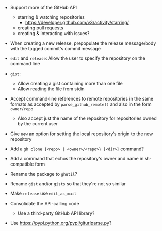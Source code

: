 - Support more of the GitHub API
    - starring & watching repositories
        - <https://developer.github.com/v3/activity/starring/>
    - creating pull requests
    - creating & interacting with issues?

- When creating a new release, prepopulate the release message/body with the
  tagged commit's commit message
- `edit` and `release`: Allow the user to specify the repository on the command
  line
- `gist`:
    - Allow creating a gist containing more than one file
    - Allow reading the file from stdin
- Accept command-line references to remote repositories in the same formats as
  accepted by `parse_github_remote()` and also in the form `owner/repo`
    - Also accept just the name of the repository for repositories owned by the
      current user
- Give `new` an option for setting the local repository's origin to the new
  repository
- Add a `gh clone {<repo> | <owner>/<repo>} [<dir>]` command?
- Add a command that echos the repository's owner and name in sh-compatible
  form

- Rename the package to `ghutil`?
- Rename `gist` and/or `gists` so that they're not so similar
- Make `release` use `edit_as_mail`
- Consolidate the API-calling code
    - Use a third-party GitHub API library?
- Use <https://pypi.python.org/pypi/giturlparse.py>?
